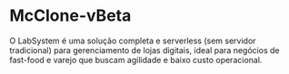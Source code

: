# McClone-vBeta
O LabSystem é uma solução completa e serverless (sem servidor tradicional) para gerenciamento de lojas digitais, ideal para negócios de fast-food e varejo que buscam agilidade e baixo custo operacional.
